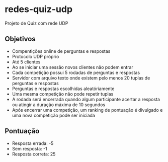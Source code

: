 # redes-quiz-udp
Projeto de Quiz com rede UDP

## Objetivos
- Compentições online de perguntas e respostas
- Protocolo UDP próprio
- Até 5 clientes
- Ao se iniciar uma sessão novos clientes não podem entrar
- Cada competição possui 5 rodadas de perguntas e respostas
- Servidor com arquivo texto onde existem pelo menos 20 tuplas de perguntas e respostas
- Perguntas e respostas escolhidas aleatóriamente
- Uma mesma competição não pode repetir tuplas
- A rodada será encerrada quando algum participante acertar a resposta ou atingir a duração máxima de 10 segundos
- Após encerrar uma competição, um ranking de pontuação é divulgado e uma nova competição pode ser iniciada

## Pontuação
- Resposta errada: -5
- Sem resposta: -1
- Resposta correta: 25
